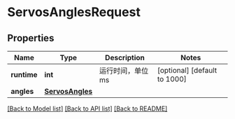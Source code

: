 # ServosAnglesRequest

## Properties
Name | Type | Description | Notes
------------ | ------------- | ------------- | -------------
**runtime** | **int** | 运行时间，单位ms | [optional] [default to 1000]
**angles** | [**ServosAngles**](ServosAngles.md) |  | 

[[Back to Model list]](../README.md#documentation-for-models) [[Back to API list]](../README.md#documentation-for-api-endpoints) [[Back to README]](../README.md)


